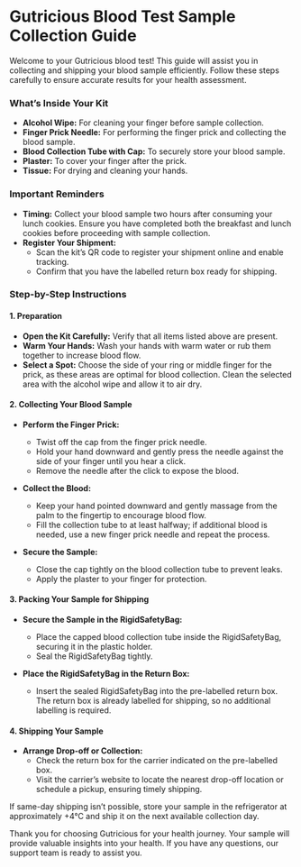 # Gutricious Blood Test Sample Collection Guide

Welcome to your Gutricious blood test! This guide will assist you in collecting and shipping your blood sample efficiently. Follow these steps carefully to ensure accurate results for your health assessment.

### What’s Inside Your Kit

- **Alcohol Wipe:** For cleaning your finger before sample collection.
- **Finger Prick Needle:** For performing the finger prick and collecting the blood sample.
- **Blood Collection Tube with Cap:** To securely store your blood sample.
- **Plaster:** To cover your finger after the prick.
- **Tissue:** For drying and cleaning your hands.

### Important Reminders

- **Timing:** Collect your blood sample two hours after consuming your lunch cookies. Ensure you have completed both the breakfast and lunch cookies before proceeding with sample collection.
- **Register Your Shipment:**
  - Scan the kit’s QR code to register your shipment online and enable tracking.
  - Confirm that you have the labelled return box ready for shipping.

### Step-by-Step Instructions

#### 1. Preparation

- **Open the Kit Carefully:** Verify that all items listed above are present.
- **Warm Your Hands:** Wash your hands with warm water or rub them together to increase blood flow.
- **Select a Spot:** Choose the side of your ring or middle finger for the prick, as these areas are optimal for blood collection. Clean the selected area with the alcohol wipe and allow it to air dry.

#### 2. Collecting Your Blood Sample

- **Perform the Finger Prick:**
  - Twist off the cap from the finger prick needle.
  - Hold your hand downward and gently press the needle against the side of your finger until you hear a click.
  - Remove the needle after the click to expose the blood.

- **Collect the Blood:**
  - Keep your hand pointed downward and gently massage from the palm to the fingertip to encourage blood flow.
  - Fill the collection tube to at least halfway; if additional blood is needed, use a new finger prick needle and repeat the process.

- **Secure the Sample:**
  - Close the cap tightly on the blood collection tube to prevent leaks.
  - Apply the plaster to your finger for protection.

#### 3. Packing Your Sample for Shipping

- **Secure the Sample in the RigidSafetyBag:**
  - Place the capped blood collection tube inside the RigidSafetyBag, securing it in the plastic holder.
  - Seal the RigidSafetyBag tightly.

- **Place the RigidSafetyBag in the Return Box:**
  - Insert the sealed RigidSafetyBag into the pre-labelled return box. The return box is already labelled for shipping, so no additional labelling is required.

#### 4. Shipping Your Sample

- **Arrange Drop-off or Collection:**
  - Check the return box for the carrier indicated on the pre-labelled box.
  - Visit the carrier’s website to locate the nearest drop-off location or schedule a pickup, ensuring timely shipping.

If same-day shipping isn’t possible, store your sample in the refrigerator at approximately +4°C and ship it on the next available collection day.

Thank you for choosing Gutricious for your health journey. Your sample will provide valuable insights into your health. If you have any questions, our support team is ready to assist you.
